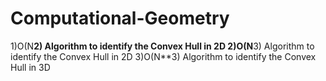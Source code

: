 # Computational-Geometry
1)O(N**2) Algorithm to identify the Convex Hull in 2D
2)O(N**3) Algorithm to identify the Convex Hull in 2D
3)O(N**3) Algorithm to identify the Convex Hull in 3D
